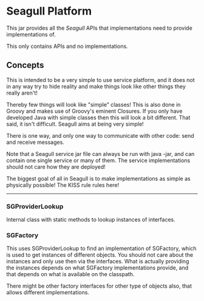 # Seagull Platform

This jar provides all the _Seagull_ APIs that implementations need to provide implementations of.

This only contains APIs and no implementations.

## Concepts

This is intended to be a very simple to use service platform, and it does not in
any way try to hide reality and make things look like other things they really
aren't!

Thereby few things will look like "simple" classes! This is also done in Groovy
and makes use of Groovy's eminent Closures. If you only have developed Java with
simple classes then this will look a bit different. That said, it isn't difficult.
Seagull aims at being very simple!

There is one way, and only one way to communicate with other code: send and
receive messages.

Note that a Seagull service jar file can always be run with java -jar, and can 
contain one single service or many of them. The service implementations should 
not care how they are deployed!

The biggest goal of all in Seagull is to make implementations as simple
as physically possible! The KISS rule rules here!

----

### SGProviderLookup

Internal class with static methods to lookup instances of interfaces.

### SGFactory

This uses SGProviderLookup to find an implementation of SGFactory, which is used to
get instances of different objects. You should not care about the instances and only
use then via the interfaces. What is actually providing the instances depends on
what SGFactory implementations provide, and that depends on what is available on
the classpath.

There might be other factory interfaces for other type of objects also, that allows
different implementations.

